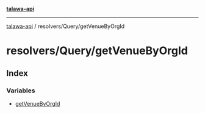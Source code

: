 [**talawa-api**](../../../README.md)

***

[talawa-api](../../../modules.md) / resolvers/Query/getVenueByOrgId

# resolvers/Query/getVenueByOrgId

## Index

### Variables

- [getVenueByOrgId](variables/getVenueByOrgId.md)
